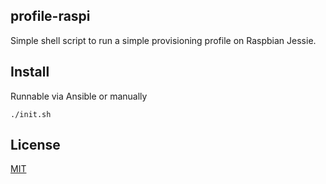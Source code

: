 ## profile-raspi
Simple shell script to run a simple provisioning profile on Raspbian Jessie.

## Install
Runnable via Ansible or manually
```
./init.sh
```
## License
[MIT](https://en.wikipedia.org/wiki/MIT_License)
